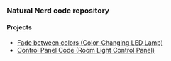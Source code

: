 ### Natural Nerd code repository

#### Projects
* [Fade between colors (Color-Changing LED Lamp)](https://github.com/hansjny/Natural-Nerd/blob/master/arduino/ledfade.cc)
* [Control Panel Code (Room Light Control Panel)](https://github.com/hansjny/Natural-Nerd/blob/master/arduino/cpanel.ino)

